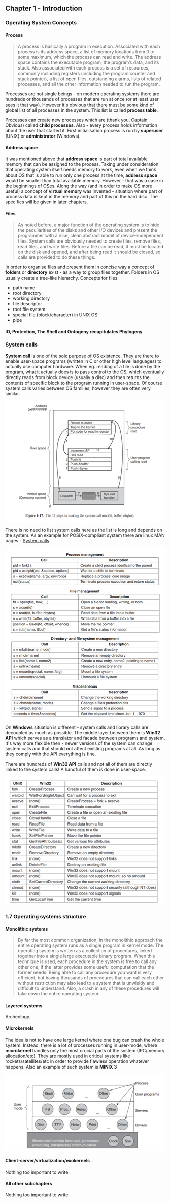 ## Chapter 1 - Introduction

### Operating System Concepts

#### Process

> A process is basically a program in execution. Associated with each process is its address space, a list of memory locations from 0 to some maximum, which the process can read and write. The address space contains the executable program, the program’s data, and its stack. Also associated with each process is a set of resources, commonly including registers (including the program counter and stack pointer), a list of open files, outstanding alarms, lists of related processes, and all the other information needed to run the program.

Processes are not single beings - on modern operating systems there are hundreds or thousands of processes that are run at once (or at least user sees it that way). However it's obvious that there must be some kind of global list of all processes in the system. This list is called **process table**. 

Processes can create new processes which are (thank you, Captain Obvious) called **child processes**. Also - every 
process holds information about the user that started it. First initialisation process is run by **superuser** (UNIX) or **administrator** (Windows).


#### Address space

It was mentioned above that **address space** is part of total available memory that can be assigned to the process. Taking under consideration that operating system itself needs memory to work, even when we think about OS that is able to run only one process at the time, **address space** would be smaller than total available memory. However - that was a case in the beginnings of OSes. Along the way (and in order to make OS more useful) a concept of **virtual memory** was invented - situation where part of process data is kept in the memory and part of this on the hard disc. The specifics will be given in later chapters.


#### Files

>As noted before, a major function of the operating system is to hide the peculiarities of the disks and other I/O devices and present the programmer with a
nice, clean abstract model of device-independent files. System calls are obviously needed to create files, remove files, read files, and write files. Before a file can be read, it must be located on the disk and opened, and after being read it should be closed, so calls are provided to do these things.

In order to organise files and present them in concise way a concept of **folders** or **directory** exist - as a way to group files together. Folders in OS usually create a tree-like hierarchy. Concepts for files:
* path name
* root directory
* working directory
* file descriptor
* root file system
* special file (block/character) in UNIX OS
* pipe


#### IO, Protection, The Shell and Ontogeny recapitulates Phylogeny


### System calls

**System call** is one of the sole purpose of OS existence. They are there to enable user-space programs (written in C or other high level languages) to actually use computer hardware. When eg. reading of a file is done by the program, what it actually does is to pass control to the OS, which eventually directly reads from block device (usually a disc) and then returns the contents of specific block to the program running in user-space. Of course system calls varies between OS families, however they are often very similar.

![System call](images/Tanenbaum-R1-1-SystemCall.png)

There is no need to list system calls here as the list is long and depends on the system. As an example for POSIX-compliant system there are linux MAN pages - <a href="https://man7.org/linux/man-pages/man2/syscalls.2.html">System calls</a>

![System calls in UNIX](images/Tanenbaum-R1-2-ListOfPopularSystemCall.png)

On **Windows** situation is different - system calls and library calls are decoupled as much as possible. The middle layer between them is **Win32 API** which serves as a translator and facade between programs and system. It's way more flexible then - newer versions of the system can change system calls and that should not affect existing programs at all. As long as they comply with the API everything is fine.

There are hundreds of **Win32 API** calls and not all of them are directly linked to the system calls! A handful of them is done in user-space.

![System calls in Windows](images/Tanenbaum-R1-3-ListOfCallsWinUnix.png)


### 1.7 Operating systems structure

#### Monolithic systems

> By far the most common organization, in the monolithic approach the entire operating system runs as a single program in kernel mode. The operating system is
written as a collection of procedures, linked together into a single large executable binary program. When this technique is used, each procedure in the system is free to call any other one, if the latter provides some useful computation that the former needs. Being able to call any procedure you want is very efficient, but having thousands of procedures that can call each other without restriction may also lead to a system that is unwieldy and difficult to understand. Also, a crash in any of these procedures will take down the entire operating system.

#### Layered systems

Archeology.

#### Microkernels

The idea is not to have one large kernel where one bug can crash the whole system. Instead, there is a lot of 
processes running in user-mode, where  **microkernel** handles only the most crucial parts of the system (IPC/memory allocation/etc). They are mostly used in critical systems like rockets/satellites/etc in order to provide flawless operation whatever happens. Also an example of such system is **MINIX 3**

![MINIX kernel](images/Tanenbaum-R1-4-MINIXArchitecture.png)

#### Client-server/virtualization/exokernels 

Nothing too important to write.

#### All other subchapters 

Nothing too important to write.

